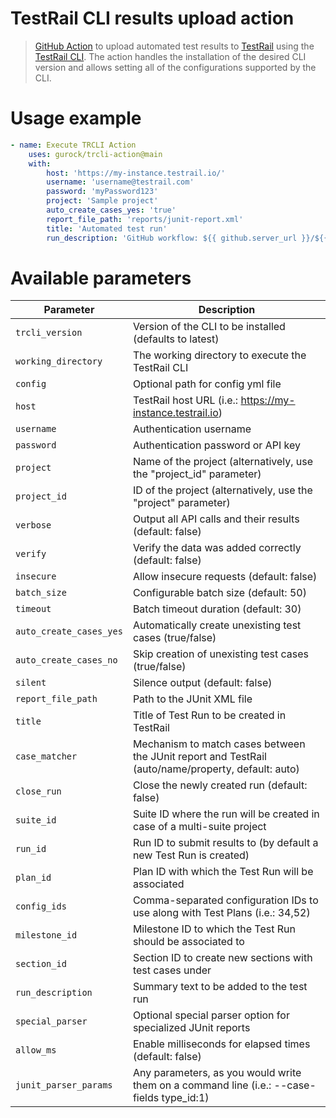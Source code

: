 # TestRail CLI results upload action

 > [GitHub Action](https://docs.github.com/en/actions) to upload automated test results to [TestRail](https://www.testrail.com) using the [TestRail CLI](https://github.com/gurock/trcli). The action handles the installation of the desired CLI version and allows setting all of the configurations supported by the CLI.

 # Usage example

```yml
- name: Execute TRCLI Action
    uses: gurock/trcli-action@main
    with:
        host: 'https://my-instance.testrail.io/'
        username: 'username@testrail.com'
        password: 'myPassword123'
        project: 'Sample project'
        auto_create_cases_yes: 'true'
        report_file_path: 'reports/junit-report.xml'
        title: 'Automated test run'
        run_description: 'GitHub workflow: ${{ github.server_url }}/${{ github.repository }}/actions/runs/${{ github.run_id }}'
```

# Available parameters

| Parameter               | Description     |
|-------------------------|-----------------|
| `trcli_version`         | Version of the CLI to be installed (defaults to latest) |
| `working_directory`     | The working directory to execute the TestRail CLI |
| `config`                | Optional path for config yml file |
| `host`                  | TestRail host URL (i.e.: https://my-instance.testrail.io) |
| `username`              | Authentication username |
| `password`              | Authentication password or API key |
| `project`               | Name of the project (alternatively, use the "project_id" parameter) |
| `project_id`            | ID of the project (alternatively, use the "project" parameter) |
| `verbose`               | Output all API calls and their results (default: false) |
| `verify`                | Verify the data was added correctly (default: false) |
| `insecure`              | Allow insecure requests (default: false) |
| `batch_size`            | Configurable batch size (default: 50) |
| `timeout`               | Batch timeout duration (default: 30) |
| `auto_create_cases_yes` | Automatically create unexisting test cases (true/false) |
| `auto_create_cases_no`  | Skip creation of unexisting test cases (true/false) |
| `silent`                | Silence output (default: false) |
| `report_file_path`      | Path to the JUnit XML file |
| `title`                 | Title of Test Run to be created in TestRail |
| `case_matcher`          | Mechanism to match cases between the JUnit report and TestRail (auto/name/property, default: auto) |
| `close_run`             | Close the newly created run (default: false) |
| `suite_id`              | Suite ID where the run will be created in case of a multi-suite project |
| `run_id`                | Run ID to submit results to (by default a new Test Run is created) |
| `plan_id`               | Plan ID with which the Test Run will be associated |
| `config_ids`            | Comma-separated configuration IDs to use along with Test Plans (i.e.: 34,52) |
| `milestone_id`          | Milestone ID to which the Test Run should be associated to |
| `section_id`            | Section ID to create new sections with test cases under |
| `run_description`       | Summary text to be added to the test run |
| `special_parser`        | Optional special parser option for specialized JUnit reports |
| `allow_ms`              | Enable milliseconds for elapsed times (default: false) |
| `junit_parser_params`   | Any parameters, as you would write them on a command line (i.e.: --case-fields type_id:1) |

